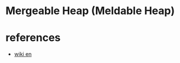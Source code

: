 # Mergeable Heap (Meldable Heap)


# references 
- [wiki en](https://en.wikipedia.org/wiki/Mergeable_heap)